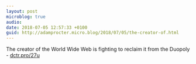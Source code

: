 ```yaml
---
layout: post
microblog: true
audio: 
date: 2018-07-05 12:57:33 +0100
guid: http://adamprocter.micro.blog/2018/07/05/the-creator-of.html
---
```

The creator of the World Wide Web is fighting to reclaim it from the Duopoly - [dctr.pro/27u](http://dctr.pro/27u)
